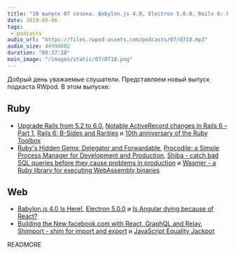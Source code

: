 ```yaml
---
title: "18 выпуск 07 сезона. Babylon.js 4.0, Electron 5.0.0, Rails 6: B-Sides and Rarities, Procodile, Shiba, Wasmer, Shimport и прочее"
date: 2019-05-06
tags:
 - podcasts
audio_url: "https://files.rwpod-assets.com/podcasts/07/0718.mp3"
audio_size: 44994882
duration: "00:37:28"
main_image: "/images/static/07/0718.png"
---
```


Добрый день уважаемые слушатели. Представляем новый выпуск подкаста RWpod. В этом выпуске:

## Ruby

 - [Upgrade Rails from 5.2 to 6.0](https://fastruby.io/blog/rails/upgrades/upgrade-rails-from-5-2-to-6-0.html), [Notable ActiveRecord changes in Rails 6 – Part 1](https://www.botreetechnologies.com/blog/notable-activerecord-changes-in-rails-6-part-1), [Rails 6: B-Sides and Rarities](https://evilmartians.com/chronicles/rails-6-b-sides-and-rarities) и [10th anniversary of the Ruby Toolbox](https://www.ruby-toolbox.com/blog/2019-05-01/time-flies)
 - [Ruby's Hidden Gems: Delegator and Forwardable](https://blog.appsignal.com/2019/04/30/ruby-magic-hidden-gems-delegator-forwardable.html), [Procodile: a Simple Process Manager for Development and Production](https://procodile.opnsrc.io/), [Shiba - catch bad SQL queries before they cause problems in production](https://shiba-sql.com/) и [Wasmer - a Ruby library for executing WebAssembly binaries](https://github.com/wasmerio/ruby-ext-wasm/)

## Web

 - [Babylon.js 4.0 Is Here!](https://blogs.windows.com/buildingapps/2019/04/30/babylon-js-4-0-is-here/), [Electron 5.0.0](https://electronjs.org/blog/electron-5-0) и [Is Angular dying because of React?](https://medium.com/@PurpleGreenLemon/is-angular-dying-because-of-react-a8e885f09421)
 - [Building the New facebook.com with React, GraphQL and Relay](https://developers.facebook.com/videos/2019/building-the-new-facebookcom-with-react-graphql-and-relay/), [Shimport - shim for import and export](https://github.com/Rich-Harris/shimport) и [JavaScript Equality Jackpot](https://js-equality-jackpot.surge.sh/)

READMORE
